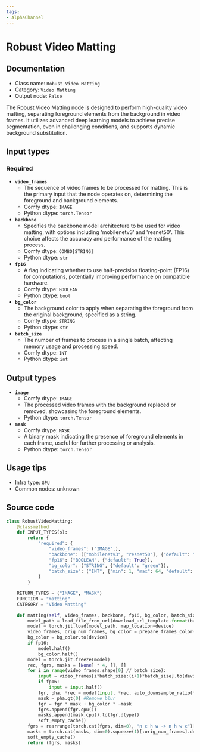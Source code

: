 ```yaml
---
tags:
- AlphaChannel
---
```


# Robust Video Matting
## Documentation
- Class name: `Robust Video Matting`
- Category: `Video Matting`
- Output node: `False`

The Robust Video Matting node is designed to perform high-quality video matting, separating foreground elements from the background in video frames. It utilizes advanced deep learning models to achieve precise segmentation, even in challenging conditions, and supports dynamic background substitution.
## Input types
### Required
- **`video_frames`**
    - The sequence of video frames to be processed for matting. This is the primary input that the node operates on, determining the foreground and background elements.
    - Comfy dtype: `IMAGE`
    - Python dtype: `torch.Tensor`
- **`backbone`**
    - Specifies the backbone model architecture to be used for video matting, with options including 'mobilenetv3' and 'resnet50'. This choice affects the accuracy and performance of the matting process.
    - Comfy dtype: `COMBO[STRING]`
    - Python dtype: `str`
- **`fp16`**
    - A flag indicating whether to use half-precision floating-point (FP16) for computations, potentially improving performance on compatible hardware.
    - Comfy dtype: `BOOLEAN`
    - Python dtype: `bool`
- **`bg_color`**
    - The background color to apply when separating the foreground from the original background, specified as a string.
    - Comfy dtype: `STRING`
    - Python dtype: `str`
- **`batch_size`**
    - The number of frames to process in a single batch, affecting memory usage and processing speed.
    - Comfy dtype: `INT`
    - Python dtype: `int`
## Output types
- **`image`**
    - Comfy dtype: `IMAGE`
    - The processed video frames with the background replaced or removed, showcasing the foreground elements.
    - Python dtype: `torch.Tensor`
- **`mask`**
    - Comfy dtype: `MASK`
    - A binary mask indicating the presence of foreground elements in each frame, useful for further processing or analysis.
    - Python dtype: `torch.Tensor`
## Usage tips
- Infra type: `GPU`
- Common nodes: unknown


## Source code
```python
class RobustVideoMatting:
    @classmethod
    def INPUT_TYPES(s):
        return {
            "required": {
                "video_frames": ("IMAGE",), 
                "backbone": (["mobilenetv3", "resnet50"], {"default": "resnet50"}),
                "fp16": ("BOOLEAN", {"default": True}),
                "bg_color": ("STRING", {"default": "green"}),
                "batch_size": ("INT", {"min": 1, "max": 64, "default": 4})
            }
        }
    
    RETURN_TYPES = ("IMAGE", "MASK")
    FUNCTION = "matting"
    CATEGORY = "Video Matting"

    def matting(self, video_frames, backbone, fp16, bg_color, batch_size):
        model_path = load_file_from_url(download_url_template.format(backbone=backbone, dtype="fp16" if fp16 else "fp32"), model_dir=CKPTS_PATH)
        model = torch.jit.load(model_path, map_location=device)
        video_frames, orig_num_frames, bg_color = prepare_frames_color(video_frames, bg_color, batch_size)
        bg_color = bg_color.to(device)
        if fp16:
            model.half()
            bg_color.half()
        model = torch.jit.freeze(model)
        rec, fgrs, masks = [None] * 4, [], []
        for i in range(video_frames.shape[0] // batch_size):
            input = video_frames[i*batch_size:(i+1)*batch_size].to(device)
            if fp16:
                input = input.half()
            fgr, pha, *rec = model(input, *rec, auto_downsample_ratio(*video_frames.shape[2:]))
            mask = pha.gt(0) #Remove blur
            fgr = fgr * mask + bg_color * ~mask
            fgrs.append(fgr.cpu())
            masks.append(mask.cpu().to(fgr.dtype))
            soft_empty_cache()
        fgrs = rearrange(torch.cat(fgrs, dim=0), "n c h w -> n h w c")[:orig_num_frames].detach().float()
        masks = torch.cat(masks, dim=0).squeeze(1)[:orig_num_frames].detach().float()
        soft_empty_cache()
        return (fgrs, masks)

```
